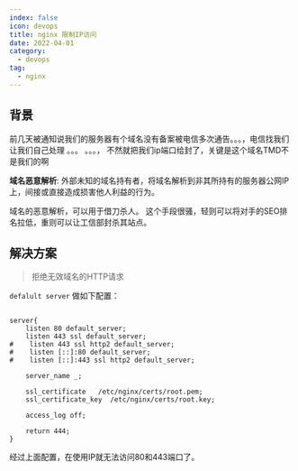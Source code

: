```yaml
---
index: false
icon: devops
title: nginx 限制IP访问
date: 2022-04-01
category:
  - devops
tag:
  - nginx
---
```


## 背景

前几天被通知说我们的服务器有个域名没有备案被电信多次通告。。。，电信找我们让我们自己处理 。。。 。。。，
不然就把我们ip端口给封了，关键是这个域名TMD不是我们的啊

**域名恶意解析**: 外部未知的域名持有者，将域名解析到非其所持有的服务器公网IP上，间接或直接造成损害他人利益的行为。

域名的恶意解析，可以用于借刀杀人。
这个手段很骚，轻则可以将对手的SEO排名拉低，重则可以让工信部封杀其站点。


## 解决方案

> 拒绝无效域名的HTTP请求

 `defalult server` 做如下配置：

```properties

server{
    listen 80 default_server;
    listen 443 ssl default_server;
#    listen 443 ssl http2 default_server;
#    listen [::]:80 default_server;
#    listen [::]:443 ssl http2 default_server;

    server_name _;

    ssl_certificate   /etc/nginx/certs/root.pem;
    ssl_certificate_key  /etc/nginx/certs/root.key;

    access_log off;

    return 444;
}

```


经过上面配置，在使用IP就无法访问80和443端口了。

